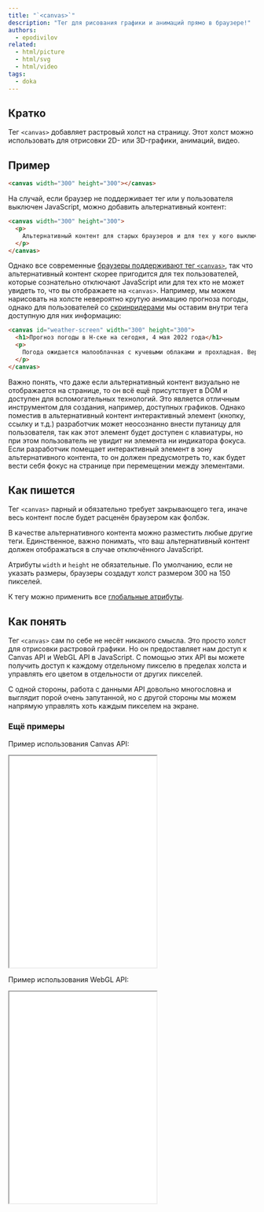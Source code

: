 ```yaml
---
title: "`<canvas>`"
description: "Тег для рисования графики и анимаций прямо в браузере!"
authors:
  - epodivilov
related:
  - html/picture
  - html/svg
  - html/video
tags:
  - doka
---
```


## Кратко

Тег `<canvas>` добавляет растровый холст на страницу. Этот холст можно использовать для отрисовки 2D- или 3D-графики, анимаций, видео.

## Пример

```html
<canvas width="300" height="300"></canvas>
```

На случай, если браузер не поддерживает тег или у пользователя выключен JavaScript, можно добавить альтернативный контент:

```html
<canvas width="300" height="300">
  <p>
    Альтернативный контент для старых браузеров и для тех у кого выключен JavaScript
  </p>
</canvas>
```

Однако все современные [браузеры поддерживают тег `<canvas>`](https://caniuse.com/?search=canvas), так что альтернативный контент скорее пригодится для тех пользователей, которые сознательно отключают JavaScript или для тех кто не может увидеть то, что вы отображаете на `<canvas>`. Например, мы можем нарисовать на холсте невероятно крутую анимацию прогноза погоды, однако для пользователей со [скринридерами](/a11y/screenreaders/) мы оставим внутри тега доступную для них информацию:

```html
<canvas id="weather-screen" width="300" height="300">
  <h1>Прогноз погоды в Н-ске на сегодня, 4 мая 2022 года</h1>
  <p>
    Погода ожидается малооблачная с кучевыми облаками и прохладная. Вероятность осадков 50%. Атмосферное давление в пределах нормы (758–759 мм рт. ст.). Температура воздуха +15…+16°C. Ветер слабый (1 м/с). Относительная влажность 67–70%.
  </p>
</canvas>
```

Важно понять, что даже если альтернативный контент визуально не отображается на странице, то он всё ещё присутствует в DOM и доступен для вспомогательных технологий. Это является отличным инструментом для создания, например, доступных графиков. Однако поместив в альтернативный контент интерактивный элемент (кнопку, ссылку и т.д.) разработчик может неосознанно внести путаницу для пользователя, так как этот элемент будет доступен с клавиатуры, но при этом пользователь не увидит ни элемента ни индикатора фокуса. Если разработчик помещает интерактивный элемент в зону альтернативного контента, то он должен предусмотреть то, как будет вести себя фокус на странице при перемещении между элементами.

## Как пишется

Тег `<canvas>` парный и обязательно требует закрывающего тега, иначе весь контент после будет расценён браузером как фолбэк.

В качестве альтернативного контента можно разместить любые другие теги. Единственное, важно понимать, что ваш альтернативный контент должен отображаться в случае отключённого JavaScript.

Атрибуты `width` и `height` не обязательные. По умолчанию, если не указать размеры, браузеры создадут холст размером 300 на 150 пикселей.

К тегу можно применить все [глобальные атрибуты](/html/global-attrs/).

## Как понять

Тег `<canvas>` сам по себе не несёт никакого смысла. Это просто холст для отрисовки растровой графики. Но он предоставляет нам доступ к Canvas API и WebGL API в JavaScript. С помощью этих API вы можете получить доступ к каждому отдельному пикселю в пределах холста и управлять его цветом в отдельности от других пикселей.

С одной стороны, работа с данными API довольно многословна и выглядит порой очень запутанной, но с другой стороны мы можем напрямую управлять хоть каждым пикселем на экране.

### Ещё примеры

Пример использования Canvas API:

<iframe title="Использование Canvas API" src="demos/canvas/" height="430"></iframe>

Пример использования WebGL API:

<iframe title="Использование WebGL API" src="demos/webgl/" height="430"></iframe>
